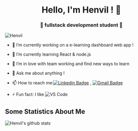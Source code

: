 
<h1 align="center"> Hello, I'm Henvil ! 👋 </h1>
<h3 align="center">🚀 fullstack development student 🚀</h3>

<p align="left"> <img src="https://komarev.com/ghpvc/?username=Henvil" alt="Henvil" /> </p>

- 🔭 I’m currently working on a e-learning dashboard web app !
- 🌱 I’m currently learning React & node.js
- 👯 I’m in love with team working and find new ways to learn
- 💬 Ask me about anything !
- 📫 How to reach me:[![Linkedin Badge](https://img.shields.io/badge/-LinkedIn-blue?style=flat-square&logo=Linkedin&logoColor=white&link=)](https://www.linkedin.com/in/letterio-briguglio/) 
, [![Gmail Badge](https://img.shields.io/badge/-Gmail-c14438?style=flat-square&logo=Gmail&logoColor=white&link=mailto:shuklaraghav321.com)](mailto:turningsheeps@gmail.com)

- ⚡ Fun fact: I like ![VS Code](http://img.shields.io/badge/-VS%20Code-007ACC?style=flat-square&logo=visual-studio-code&logoColor=ffffff)

## Some Statistics About Me
![Henvil's github stats](https://github-readme-stats.vercel.app/api?username=Henvil&&show_icons=true&title_color=ffffff&icon_color=bb2acf&text_color=daf7dc&bg_color=151515)<br>

